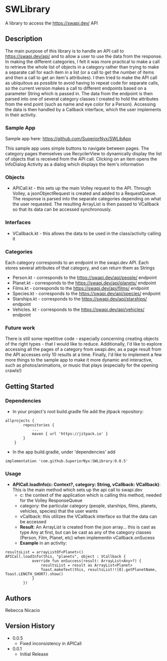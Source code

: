 # SWLibrary
A library to access the https://swapi.dev/ API


## Description

The main purpose of this library is to handle an API call to https://swapi.dev/api/ and to allow a user to use the data from the response. In making the different categories, 
I felt it was more practical to make a call to retrieve the whole list of objects in a category rather than trying to make a separate call for each item in a list (or a call to get the number of items and then a call to get an item's attributes). I then tried to make the API call as ubiquitous as possible to avoid having to repeat code for separate calls, so the current version makes a call to different endpoints based on a parameter String which is passed in. The data from the endpoint is then parsed into one of several category classes I created to hold the attributes from the end point (such as name and eye color for a Person). Accessing the data is then handled by a Callback interface, which the user implements in their activity.

### Sample App
Sample app here: https://github.com/SuperiorNyx/SWLibApp

This sample app uses simple buttons to navigate between pages. The category pages themselves use RecyclerView to dynamically display the list of objects that is received from the API call. Clicking on an item opens the InfoDialog Activity as a dialog which displays the item's information

### Objects
* APICall.kt - this sets up the main Volley request to the API. Through Volley, a jsonObjectRequest is created and added to a RequestQueue. The response is parsed into the separate categories depending on what the user requested. The resulting ArrayList is then passed to VCallback so that its data can be accessed synchronously. 

### Interfaces
* VCallback.kt - this allows the data to be used in the class/activity calling it

### Categories
Each category corresponds to an endpoint in the swapi.dev API. Each stores several attributes of that category, and can return them as Strings 
* Person.kt - corresponds to the https://swapi.dev/api/people/ endpoint
* Planet.kt - corresponds to the https://swapi.dev/api/planets/ endpoint
* Films.kt - corresponds to the https://swapi.dev/api/films/ endpoint
* Species.kt - corresponds to the https://swapi.dev/api/species/ endpoint
* Starships.kt - corresponds to the https://swapi.dev/api/starships/ endpoint
* Vehicles. kt - corresponds to the https://swapi.dev/api/vehicles/ endpoint

### Future work
There is still some repetitive code - especially concerning creating objects of the right types - that I would like to reduce. Additionally, I'd like to explore accessing all the pages of a category from swapi.dev, as a page result from the API accesses only 10 results at a time. Finally, I'd like to implement a few more things to the sample app to make it more dynamic and interactive, such as photos/animations, or music that plays (especially for the opening crawls!) 

## Getting Started

### Dependencies

* In your project's root build.gradle file add the jitpack repository:
```
allprojects {
		repositories {
			...
			maven { url 'https://jitpack.io' }
		}
	}
```
* In the app build.gradle, under 'dependencies' add
```
implementation 'com.github.SuperiorNyx:SWLibrary:0.0.5'
```

### Usage
* **APICall.loadInfo(c: Context?, category: String, vCallback: VCallback)**: This is the main method which sets up the api call to swapi.dev
   *  c: the context of the application which is calling this method, needed for the Volley ResponseQueue
   *  category: the particular category (people, starships, films, planets, vehicles, species) that the user wants
   *  vCallback: this utilizes the VCallback interface so that the data can be accessed 
   *  **Result**: An ArrayList is created from the json array... this is cast as type Any at first, but can be cast as any of the category classes (Person, Film, Planet, etc) when implementin vCallback.onSucess
   *  **Example** in an activity:
```
resultsList = arrayListOf<Planet>()
APICall.loadInfo(this, "planets", object : VCallback {
            override fun onSuccess(result: ArrayList<Any>?) {
                resultsList = result as ArrayList<Planet>
                Toast.makeText(this, resultsList!![0].getPlanetName, Toast.LENGTH_SHORT).show()
            }
        })
```

## Authors

Rebecca Nicacio

## Version History

* 0.0.5
    * Fixed inconsistency in APICall  
* 0.0.1
    * Initial Release

